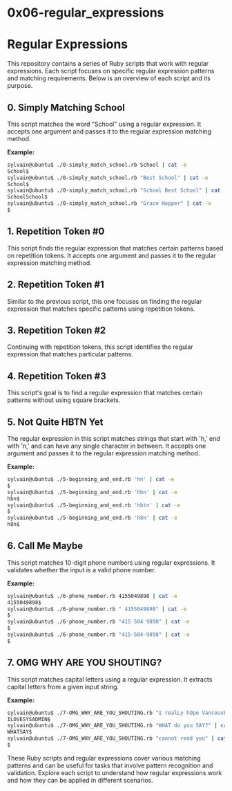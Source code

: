 # 0x06-regular_expressions
# Regular Expressions

This repository contains a series of Ruby scripts that work with regular expressions. Each script focuses on specific regular expression patterns and matching requirements. Below is an overview of each script and its purpose.

## 0. Simply Matching School

This script matches the word "School" using a regular expression. It accepts one argument and passes it to the regular expression matching method.

**Example:**

```bash
sylvain@ubuntu$ ./0-simply_match_school.rb School | cat -e
School$
sylvain@ubuntu$ ./0-simply_match_school.rb "Best School" | cat -e
School$
sylvain@ubuntu$ ./0-simply_match_school.rb "School Best School" | cat -e
SchoolSchool$
sylvain@ubuntu$ ./0-simply_match_school.rb "Grace Hopper" | cat -e
$
```

## 1. Repetition Token #0

This script finds the regular expression that matches certain patterns based on repetition tokens. It accepts one argument and passes it to the regular expression matching method.

## 2. Repetition Token #1

Similar to the previous script, this one focuses on finding the regular expression that matches specific patterns using repetition tokens.

## 3. Repetition Token #2

Continuing with repetition tokens, this script identifies the regular expression that matches particular patterns.

## 4. Repetition Token #3

This script's goal is to find a regular expression that matches certain patterns without using square brackets.

## 5. Not Quite HBTN Yet

The regular expression in this script matches strings that start with 'h,' end with 'n,' and can have any single character in between. It accepts one argument and passes it to the regular expression matching method.

**Example:**

```bash
sylvain@ubuntu$ ./5-beginning_and_end.rb 'hn' | cat -e
$
sylvain@ubuntu$ ./5-beginning_and_end.rb 'hbn' | cat -e
hbn$
sylvain@ubuntu$ ./5-beginning_and_end.rb 'hbtn' | cat -e
$
sylvain@ubuntu$ ./5-beginning_and_end.rb 'h8n' | cat -e
h8n$
```

## 6. Call Me Maybe

This script matches 10-digit phone numbers using regular expressions. It validates whether the input is a valid phone number.

**Example:**

```bash
sylvain@ubuntu$ ./6-phone_number.rb 4155049898 | cat -e
4155049898$
sylvain@ubuntu$ ./6-phone_number.rb " 4155049898" | cat -e
$
sylvain@ubuntu$ ./6-phone_number.rb "415 504 9898" | cat -e
$
sylvain@ubuntu$ ./6-phone_number.rb "415-504-9898" | cat -e
$
```

## 7. OMG WHY ARE YOU SHOUTING?

This script matches capital letters using a regular expression. It extracts capital letters from a given input string.

**Example:**

```bash
sylvain@ubuntu$ ./7-OMG_WHY_ARE_YOU_SHOUTING.rb "I realLy hOpe VancouvEr posseSs Yummy Soft vAnilla Dupper Mint Ice Nutella cream" | cat -e
ILOVESYSADMIN$
sylvain@ubuntu$ ./7-OMG_WHY_ARE_YOU_SHOUTING.rb "WHAT do you SAY?" | cat -e
WHATSAY$
sylvain@ubuntu$ ./7-OMG_WHY_ARE_YOU_SHOUTING.rb "cannot read you" | cat -e
$
```

These Ruby scripts and regular expressions cover various matching patterns and can be useful for tasks that involve pattern recognition and validation. Explore each script to understand how regular expressions work and how they can be applied in different scenarios.
